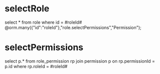 selectRole
===
select * from role
where id = #roleId#
@orm.many({"id":"roleId"},"role.selectPermissions","Permission");

selectPermissions
===
select p.* from role_permission rp
join permission p on rp.permissionId = p.id
where rp.roleId = #roleId#